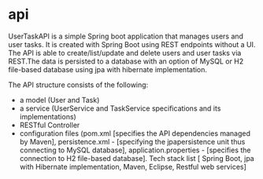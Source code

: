# api
UserTaskAPI is a simple Spring boot application that manages users and user tasks. It is created with Spring Boot using REST endpoints without a UI. The API is able to create/list/update and delete users and user tasks via REST.The data is persisted to a database with an option of MySQL or H2 file-based database using jpa with hibernate implementation. 

The API structure consists of the following:
- a model (User and Task)
- a service (UserService and TaskService specifications and its implementations)
- RESTful Controller
- configuration files (pom.xml [specifies the API dependencies managed by Maven], 
persistence.xml - [specifying the jpapersistence unit thus connecting to MySQL database], 
application.properties - [specifies the connection to H2 file-based database].
Tech stack list [ Spring Boot, jpa with Hibernate implementation, Maven, Eclipse, Restful web services] 
